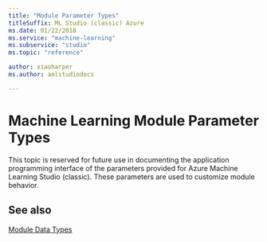 ```yaml
---
title: "Module Parameter Types"
titleSuffix: ML Studio (classic) Azure
ms.date: 01/22/2018
ms.service: "machine-learning"
ms.subservice: "studio"
ms.topic: "reference"

author: xiaoharper
ms.author: amlstudiodocs

---
```

# Machine Learning Module Parameter Types

This topic is reserved for future use in documenting the application programming interface of the parameters provided for Azure Machine Learning Studio (classic). These parameters are used to customize module  behavior.

## See also  
 [Module Data Types](machine-learning-module-data-types.md)
